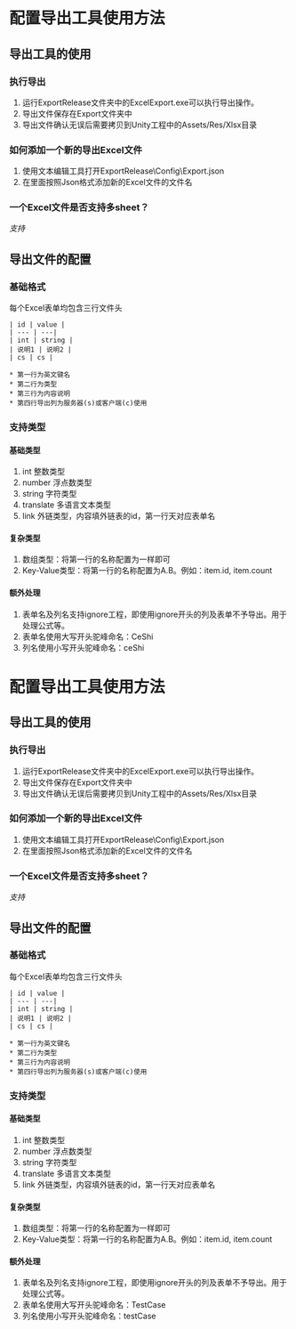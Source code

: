 # 配置导出工具使用方法

## 导出工具的使用

### 执行导出

1. 运行ExportRelease文件夹中的ExcelExport.exe可以执行导出操作。
2. 导出文件保存在Export文件夹中
3. 导出文件确认无误后需要拷贝到Unity工程中的Assets/Res/Xlsx目录

### 如何添加一个新的导出Excel文件

1. 使用文本编辑工具打开ExportRelease\Config\Export.json
2. 在里面按照Json格式添加新的Excel文件的文件名

### 一个Excel文件是否支持多sheet？

*支持*

## 导出文件的配置

### 基础格式

每个Excel表单均包含三行文件头

	| id | value |
	| --- | ---|
	| int | string |
	| 说明1 | 说明2 |
	| cs | cs |

	* 第一行为英文键名
	* 第二行为类型
	* 第三行为内容说明
	* 第四行导出列为服务器(s)或客户端(c)使用

### 支持类型

#### 基础类型

1. int 整数类型
2. number 浮点数类型
3. string 字符类型
4. translate 多语言文本类型
5. link 外链类型，内容填外链表的id，第一行天对应表单名

#### 复杂类型

1. 数组类型：将第一行的名称配置为一样即可
2. Key-Value类型：将第一行的名称配置为A.B。例如：item.id, item.count

#### 额外处理

1. 表单名及列名支持ignore工程，即使用ignore开头的列及表单不予导出。用于处理公式等。
2. 表单名使用大写开头驼峰命名：CeShi
3. 列名使用小写开头驼峰命名：ceShi
# 配置导出工具使用方法

## 导出工具的使用

### 执行导出

1. 运行ExportRelease文件夹中的ExcelExport.exe可以执行导出操作。
2. 导出文件保存在Export文件夹中
3. 导出文件确认无误后需要拷贝到Unity工程中的Assets/Res/Xlsx目录

### 如何添加一个新的导出Excel文件

1. 使用文本编辑工具打开ExportRelease\Config\Export.json
2. 在里面按照Json格式添加新的Excel文件的文件名

### 一个Excel文件是否支持多sheet？

*支持*

## 导出文件的配置

### 基础格式

每个Excel表单均包含三行文件头

	| id | value |
	| --- | ---|
	| int | string |
	| 说明1 | 说明2 |
	| cs | cs |

	* 第一行为英文键名
	* 第二行为类型
	* 第三行为内容说明
	* 第四行导出列为服务器(s)或客户端(c)使用

### 支持类型

#### 基础类型

1. int 整数类型
2. number 浮点数类型
3. string 字符类型
4. translate 多语言文本类型
5. link 外链类型，内容填外链表的id，第一行天对应表单名

#### 复杂类型

1. 数组类型：将第一行的名称配置为一样即可
2. Key-Value类型：将第一行的名称配置为A.B。例如：item.id, item.count

#### 额外处理

1. 表单名及列名支持ignore工程，即使用ignore开头的列及表单不予导出。用于处理公式等。
2. 表单名使用大写开头驼峰命名：TestCase
3. 列名使用小写开头驼峰命名：testCase

